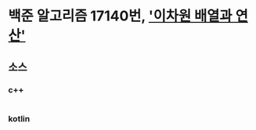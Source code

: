 # 백준 알고리즘 17140번, ['이차원 배열과 연산'](https://www.acmicpc.net/problem/17140)

## 소스

### c++

```c++

```

### kotlin

```kotlin

```